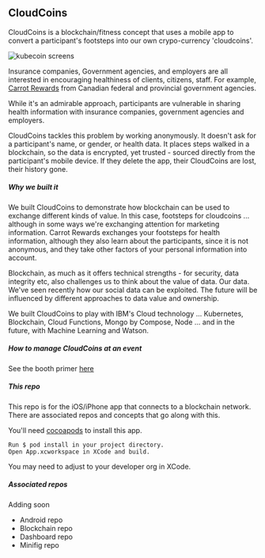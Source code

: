 CloudCoins
--------

CloudCoins is a blockchain/fitness concept that uses a mobile app to convert a participant's footsteps into our own crypo-currency 'cloudcoins'.

![kubecoin screens](https://raw.githubusercontent.com/antonmc/kubecoin/master/design/screens.png)


Insurance companies, Government agencies, and employers are all interested in encouraging healthiness of clients, citizens, staff. For example, [Carrot Rewards](https://www.carrotrewards.ca/home/) from Canadian federal and provincial government agencies.

While it's an admirable approach, participants are vulnerable in sharing health information with insurance companies, government agencies and employers.

CloudCoins tackles this problem by working anonymously. It doesn't ask for a participant's name, or gender, or health data. It places steps walked in a blockchain, so the data is encrypted, yet trusted - sourced directly from the participant's mobile device. If they delete the app, their CloudCoins are lost, their history gone.

##### Why we built it

We built CloudCoins to demonstrate how blockchain can be used to exchange different kinds of value. In this case, footsteps for cloudcoins ... although in some ways we're exchanging attention for marketing information. Carrot Rewards exchanges your footsteps for health information, although they also learn about the participants, since it is not anonymous, and they take other factors of your personal information into account.

Blockchain, as much as it offers technical strengths - for security, data integrity etc, also challenges us to think about the value of data. Our data. We've seen recently how our social data can be exploited. The future will be influenced by different approaches to data value and ownership.

We built CloudCoins to play with IBM's Cloud technology ... Kubernetes, Blockchain, Cloud Functions, Mongo by Compose, Node ... and in the future, with Machine Learning and Watson.  

##### How to manage CloudCoins at an event

See the booth primer [here](https://github.com/IBM/cloudcoins/blob/master/ABOUT.MD)

##### This repo

This repo is for the iOS/iPhone app that connects to a blockchain network. There are associated repos and concepts that go along with this.

You'll need [cocoapods](https://cocoapods.org/) to install this app.
```
Run $ pod install in your project directory.
Open App.xcworkspace in XCode and build.
```

You may need to adjust to your developer org in XCode.

##### Associated repos

Adding soon

  * Android repo
  * Blockchain repo
  * Dashboard repo
  * Minifig repo
